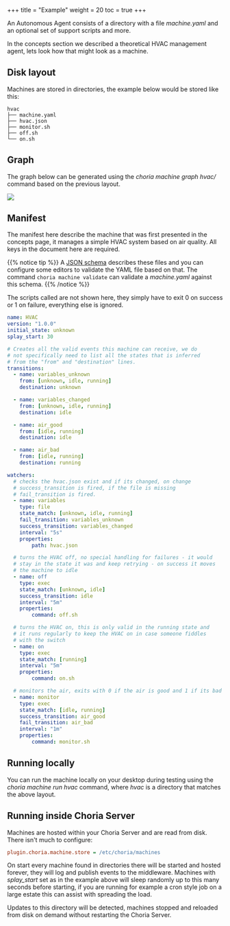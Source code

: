 +++
title = "Example"
weight = 20
toc = true
+++

An Autonomous Agent consists of a directory with a file *machine.yaml* and an optional set of support scripts and more.

In the concepts section we described a theoretical HVAC management agent, lets look how that might look as a machine.

## Disk layout

Machines are stored in directories, the example below would be stored like this:

```nohighlight
hvac
├── machine.yaml
├── hvac.json
├── monitor.sh
├── off.sh
└── on.sh
```

## Graph

The graph below can be generated using the *choria machine graph hvac/* command based on the previous layout.

<img src="/docs/hvac_fsm.svg" />

## Manifest

The manifest here describe the machine that was first presented in the concepts page, it manages a simple HVAC system based on air quality. All keys in the document here are required.

{{% notice tip %}}
A [JSON schema](https://choria.io/schemas/choria/machine/v1/manifest.json) describes these files and you can configure some editors to validate the YAML file based on that. The command `choria machine validate` can validate a *machine.yaml* against this schema.
{{% /notice %}}

The scripts called are not shown here, they simply have to exit 0 on success or 1 on failure, everything else is ignored.

```yaml
name: HVAC
version: "1.0.0"
initial_state: unknown
splay_start: 30

# Creates all the valid events this machine can receive, we do
# not specifically need to list all the states that is inferred
# from the "from" and "destination" lines.
transitions:
  - name: variables_unknown
    from: [unknown, idle, running]
    destination: unknown

  - name: variables_changed
    from: [unknown, idle, running]
    destination: idle

  - name: air_good
    from: [idle, running]
    destination: idle

  - name: air_bad
    from: [idle, running]
    destination: running

watchers:
  # checks the hvac.json exist and if its changed, on change
  # success_transition is fired, if the file is missing
  # fail_transition is fired.
  - name: variables
    type: file
    state_match: [unknown, idle, running]
    fail_transition: variables_unknown
    success_transition: variables_changed
    interval: "5s"
    properties:
        path: hvac.json

  # turns the HVAC off, no special handling for failures - it would
  # stay in the state it was and keep retrying - on success it moves
  # the machine to idle
  - name: off
    type: exec
    state_match: [unknown, idle]
    success_transition: idle
    interval: "5m"
    properties:
        command: off.sh

  # turns the HVAC on, this is only valid in the running state and
  # it runs regularly to keep the HVAC on in case someone fiddles
  # with the switch
  - name: on
    type: exec
    state_match: [running]
    interval: "5m"
    properties:
        command: on.sh

  # monitors the air, exits with 0 if the air is good and 1 if its bad
  - name: monitor
    type: exec
    state_match: [idle, running]
    success_transition: air_good
    fail_transition: air_bad
    interval: "1m"
    properties:
        command: monitor.sh
```

## Running locally

You can run the machine locally on your desktop during testing using the *choria machine run hvac* command, where *hvac* is a directory that matches the above layout.

## Running inside Choria Server

Machines are hosted within your Choria Server and are read from disk. There isn't much to configure:

```ini
plugin.choria.machine.store = /etc/choria/machines
```

On start every machine found in directories there will be started and hosted forever, they will log and publish events to the middleware.  Machines with *splay_start* set as in the example above will sleep randomly up to this many seconds before starting, if you are running for example a cron style job on a large estate this can assist with spreading the load.

Updates to this directory will be detected, machines stopped and reloaded from disk on demand without restarting the Choria Server.